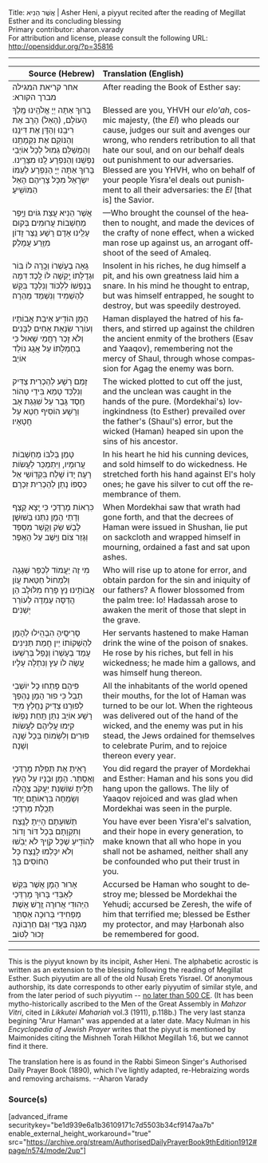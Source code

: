 <html>
<head></head>
<body>
Title: אֲשֶׁר הֵנִיא | Asher Heni, a piyyut recited after the reading of Megillat Esther and its concluding blessing<br />
Primary contributor: aharon.varady<br />
For attribution and license, please consult the following URL: <a href="http://opensiddur.org/?p=35816">http://opensiddur.org/?p=35816</a>
<p />
<hr />

<table style="margin-left: auto;margin-right: auto;" class="draggable">
<thead><tr><th id="x" style="text-align: right;">Source (Hebrew)</th><th style="text-align: left;">Translation (English)</th></tr></thead>
<tbody>
<tr><td style="vertical-align:top;">
<div class="liturgy" lang="he">
<span class="instruction">אחר קריאת המגילה מברך הקורא:‏</span>
</span></div></td>
 
<td style="vertical-align:top;">
<div class="english" lang="en">
<span class="instruction">After reading the Book of Esther say:</span>
</div></td>
</tr>


<tr><td style="vertical-align:top;">
<div class="liturgy" lang="he">
בָּרוּךְ אַתָּה 
יְיָ אֱלֹהֵֽינוּ 
מֶֽלֶךְ הָעוֹלָם, 
(הָאֵל) הָרָב אֶת רִיבֵֽנוּ 
וְהַדָּן אֶת דִּינֵֽנוּ 
וְהַנּוֹקֵם אֶת נִקְמָתֵֽנוּ 
וְהַמְשַׁלֵּם גְּמוּל לְכָל אוֹיְבֵי נַפְשֵֽׁנוּ 
וְהַנִּפְרָע לָֽנוּ מִצָּרֵֽינוּ. 
בָּרוּךְ אַתָּה יְיָ 
הַנִּפְרָע לְעַמּוֹ יִשְׂרָאֵל 
מִכָּל צָרֵיהֶם 
הָאֵל הַמּוֹשִֽׁיעַ׃‏
</span></div></td>
 
<td style="vertical-align:top;">
<div class="english" lang="en">
Blessed are you, 
YHVH our <em>elo'ah</em>, 
cosmic majesty, 
(the <em>El</em>) who pleads our cause, 
judges our suit 
and avenges our wrong, 
who renders retribution to all that hate our soul, 
and on our behalf deals out punishment to our adversaries. 
Blessed are you YHVH, 
who on behalf of your people Yisra'el deals out punishment 
to all their adversaries: 
the <em>El</em> [that is] the Savior.
</div></td>
</tr>


<tr><td style="vertical-align:top;">
<div class="liturgy" lang="he">
<span class="acrostic">אֲ</span>שֶׁר הֵנִיא עֲצַת גּוֹיִם 
וַיָּֽפֶר מַחְשְׁבוֹת עֲרוּמִים׃ 
<span class="acrostic">בְּ</span>קוּם עָלֵֽינוּ אָדָם רָשָׁע 
נֵֽצֶר זָדוֹן מִזֶּֽרַע עֲמָלֵק׃ 
</span></div></td>
 
<td style="vertical-align:top;">
<div class="english" lang="en">
—Who brought the counsel of the heathen to nought, 
and made the devices of the crafty of none effect, 
when a wicked man rose up against us, 
an arrogant offshoot of the seed of Amaleq. 
</div></td></tr>


<tr><td style="vertical-align:top;">
<div class="liturgy" lang="he">
<span class="acrostic">גָּ</span>אָה בְעָשְׁרוֹ וְכָֽרָה לוֹ בּוֹר 
וּגְדֻלָּתוֹ יָֽקְשָׁה לּוֹ לָֽכֶד׃ 
<span class="acrostic">דִּ</span>מָּה בְנַפְשׁוֹ לִלְכּוֹד וְנִלְכָּד 
בִּקֵּשׁ לְהַשְׁמִיד וְנִשְׁמַד מְהֵרָה׃ 
</span></div></td>
 
<td style="vertical-align:top;">
<div class="english" lang="en">
Insolent in his riches, he dug himself a pit, 
and his own greatness laid him a snare. 
In his mind he thought to entrap, but was himself entrapped, 
he sought to destroy, but was speedily destroyed. 
</div></td></tr>


<tr><td style="vertical-align:top;">
<div class="liturgy" lang="he">
<span class="acrostic">הָ</span>מָן הוֹדִֽיעַ אֵיבַת אֲבוֹתָיו 
וְעוֹרֵר שִׂנְאַת אַחִים לַבָּנִים׃ 
<span class="acrostic">וְ</span>לֹא זָכַר רַחֲמֵי שָׁאוּל 
כִּי בְחֶמְלָתוֹ עַל אֲגָג נוֹלַד אוֹיֵב׃ 
</span></div></td>
 
<td style="vertical-align:top;">
<div class="english" lang="en">
Haman displayed the hatred of his fathers, 
and stirred up against the children the ancient enmity of the brothers (Esav and Yaaqov), 
remembering not the mercy of Shaul, 
through whose compassion for Agag the enemy was born. 
</div></td></tr>


<tr><td style="vertical-align:top;">
<div class="liturgy" lang="he">
<span class="acrostic">זָ</span>מַם רָשָׁע לְהַכְרִית צַדִּיק 
וְנִלְכַּד טָמֵא בִּידֵי טָהוֹר׃ 
<span class="acrostic">חֶֽ</span>סֶד גָּבַר עַל שִׁגְגַת אָב 
וְרָשָׁע הוֹסִיף חֵטְא עַל חֲטָאָיו׃ 
</span></div></td>
 
<td style="vertical-align:top;">
<div class="english" lang="en">
The wicked plotted to cut off the just, 
and the unclean was caught in the hands of the pure. 
(Mordekhai's) lovingkindness (to Esther) prevailed over the father's (Shaul's) error, 
but the wicked (Haman) heaped sin upon the sins of his ancestor. 
</div></td></tr>


<tr><td style="vertical-align:top;">
<div class="liturgy" lang="he">
<span class="acrostic">טָ</span>מַן בְּלִבּוֹ מַחְשְׁבוֹת עֲרוּמָיו, 
וַיִּתְמַכֵּר לַעֲשׂוֹת רָעָה׃ 
<span class="acrostic">יָ</span>דוֹ שָׁלַח בִּקְדֽוֹשֵי אֵל 
כַּסְפּוֹ נָתַן לְהַכְרִית זִכְרָם׃ 
</span></div></td>
 
<td style="vertical-align:top;">
<div class="english" lang="en">
In his heart he hid his cunning devices, 
and sold himself to do wickedness. 
He stretched forth his hand against El's holy ones; 
he gave his silver to cut off the remembrance of them. 
</div></td></tr>


<tr><td style="vertical-align:top;">
<div class="liturgy" lang="he">
<span class="acrostic">כִּ</span>רְאוֹת מָרְדְּכַי כִּי יָֽצָא קֶֽצֶף 
וְדָתֵי הָמָן נִתְּנוּ בְּשׁוּשָׁן׃ 
<span class="acrostic">לָ</span>בַשׁ שַׂק וְקָשַׁר מִסְפֵּד 
וְגָזַר צוֹם וַיֵּֽשֶׁב עַל הָאֵֽפֶר׃ 
</span></div></td>
 
<td style="vertical-align:top;">
<div class="english" lang="en">
When Mordekhai saw that wrath had gone forth, 
and that the decrees of Haman were issued in Shushan, 
lie put on sackcloth and wrapped himself in mourning, 
ordained a fast and sat upon ashes. 
</div></td></tr>


<tr><td style="vertical-align:top;">
<div class="liturgy" lang="he">
<span class="acrostic">מִ</span>י זֶה יַעֲמוֹד לְכַפֵּר שְׁגָגָה 
וְלִמְחוֹל חַטַּאת עֲוֹן אֲבוֹתֵֽינוּ׃ 
<span class="acrostic">נֵ</span>ץ פָּרַח מִלּוּלָב הֵן 
הֲדַסָּה עָמְדָה לְעוֹרֵר יְשֵׁנִים׃ 
</span></div></td>
 
<td style="vertical-align:top;">
<div class="english" lang="en">
Who will rise up to atone for error, 
and obtain pardon for the sin and iniquity of our fathers? 
A flower blossomed from the palm tree: 
lo! Hadassah arose to awaken the merit of those that slept in the grave. 
</div></td></tr>


<tr><td style="vertical-align:top;">
<div class="liturgy" lang="he">
<span class="acrostic">סָ</span>רִיסֶֽיהָ הִבְהִֽילוּ לְהָמָן 
לְהַשְׁקוֹתוֹ יֵין חֲמַת תַּנִּינִים׃ 
<span class="acrostic">עָ</span>מַד בְעָשְׁרוֹ וְנָפַל בְּרִשְׁעוֹ 
עָֽשָׂה לוֹ עֵץ וְנִתְלָה עָלָיו׃ 
</span></div></td>
 
<td style="vertical-align:top;">
<div class="english" lang="en">
Her servants hastened to make Haman 
drink the wine of the poison of snakes. 
He rose by his riches, but fell in his wickedness; 
he made him a gallows, and was himself hung thereon. 
</div></td></tr>


<tr><td style="vertical-align:top;">
<div class="liturgy" lang="he">
<span class="acrostic">פִּ</span>יהֶם פָּתְחוּ כָּל יוֹשְׁבֵי תֵבֵל 
כִּי פוּר הָמָן נֶהְפַּךְ לְפוּרֵֽנוּ׃ 
<span class="acrostic">צַ</span>דִּיק נֶחֱלַץ מִיַּד רָשָׁע 
אוֹיֵב נִתַּן תַּֽחַת נַפְשׁוֹ׃ 
<span class="acrostic">קִ</span>יְּמוּ עֲלֵיהֶם לַעֲשׂוֹת פּוּרִים 
וְלִשְׂמוֹחַ בְּכָל שָׁנָה וְשָׁנָה׃ 
</span></div></td>
 
<td style="vertical-align:top;">
<div class="english" lang="en">
All the inhabitants of the world opened their mouths, 
for the lot of Haman was turned to be our lot. 
When the righteous was delivered out of the hand of the wicked, 
and the enemy was put in his stead, 
the Jews ordained for themselves to celebrate Purim, 
and to rejoice thereon every year. 
</div></td></tr>


<tr><td style="vertical-align:top;">
<div class="liturgy" lang="he">
<span class="acrostic">רָ</span>אִֽיתָ אֶת תְּפִלַּת מָרְדְּכַי וְאֶסְתֵּר. 
הָמָן וּבָנָיו עַל הָעֵץ תָּלִֽיתָ׃‏
<span class="acrostic">שׁ</span>וֹשַׁנַּת יַעֲקֹב צָהֲלָה וְשָׂמֵֽחָה 
בִּרְאוֹתָם יַֽחַד תְּכֵֽלֶת מָרְדְּכָי׃ 
</span></div></td>
 
<td style="vertical-align:top;">
<div class="english" lang="en">
You did regard the prayer of Mordekhai and Esther: 
Haman and his sons you did hang upon the gallows. 
The lily of Yaaqov rejoiced and was glad 
when Mordekhai was seen in the purple. 
</div></td></tr>


<tr><td style="vertical-align:top;">
<div class="liturgy" lang="he">
<span class="acrostic">תְּ</span>שׁוּעָתָם הָיִֽיתָ לָנֶֽצַח 
וְתִקְוָתָם בְּכָל דּוֹר וָדוֹר׃ 
לְהוֹדִֽיעַ שֶׁכָּל קֹוֶֽיךָ לֹא יֵבֹֽשׁוּ 
וְלֹא יִכָּלְמוּ לָנֶֽצַח כָּל הַחוֹסִים בָּךְ׃ 
</span></div></td>
 
<td style="vertical-align:top;">
<div class="english" lang="en">
You have ever been Yisra'el's salvation, 
and their hope in every generation, 
to make known that all who hope in you shall not be ashamed, 
neither shall any be confounded who put their trust in you. 
</div></td></tr>


<tr><td style="vertical-align:top;">
<div class="liturgy" lang="he">
אָרוּר הָמָן אֲשֶׁר בִּקֵּשׁ לְאַבְּדִי 
בָּרוּךְ מָרְדְּכַי הַיְּהוּדִי 
אֲרוּרָה זֶֽרֶשׁ אֵֽשֶׁת מַפְחִידִי 
בְּרוּכָה אֶסְתֵּר מְגִנָּה בַּעֲדִי 
וְגַם חַרְבוֹנָה זָכוּר לְטּוֹב׃‏
</span></div></td>
 
<td style="vertical-align:top;">
<div class="english" lang="en">
Accursed be Haman who sought to destroy me; 
blessed be Mordekhai the Yehudi; 
accursed be Zeresh, the wife of him that terrified me; 
blessed be Esther my protector, 
and may Ḥarbonah also be remembered for good.
</div></td>
</tr>
</tbody></table>

<hr />

This is the piyyut known by its incipit, Asher Heni. The alphabetic acrostic is written as an extension to the blessing following the reading of Megillat Esther. Such piyyutim are all of the old Nusaḥ Erets Yisrael. Of anonymous authorship, its date corresponds to other early piyyutim of similar style, and from the later period of such piyyutim -- <a href="http://old.piyut.org.il/articles/834.html">no later than 500 CE</a>. (It has been mytho-historically ascribed to the Men of the Great Assembly in <em>Mahzor Vitri</em>, cited in <em>Likkutei Mahariah</em> vol.3 (1911), p.118b.) The very last stanza begining "Arur Haman" was appended at a later date. Macy Nulman in his <em>Encyclopedia of Jewish Prayer</em> writes that the piyyut is mentioned by Maimonides citing the Mishneh Torah Hilkhot Megillah 1:6, but we cannot find it there. 

The translation here is as found in the Rabbi Simeon Singer's Authorised Daily Prayer Book (1890), which I've lightly adapted, re-Hebraizing words and removing archaisms. --Aharon Varady

<h3>Source(s)</h3>

[advanced_iframe securitykey="be1d939e6a1b36109171c7d5503b34cf9147aa7b" enable_external_height_workaround="true" src="https://archive.org/stream/AuthorisedDailyPrayerBook9thEdition1912#page/n574/mode/2up"]

&nbsp;

</body>
</html>